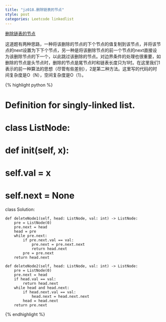 ```yaml
---
title: "jz018.删除链表的节点"
style: post
categories: Leetcode linkedlist
---
```


[删除链表的节点](https://leetcode-cn.com/problems/shan-chu-lian-biao-de-jie-dian-lcof/)

这道题有两种思路，一种将该删除的节点的下个节点的值复制到该节点，并将该节点的next设置为下下个节点，另一种是将该删除节点的前一个节点的next直接设为该删除节点的下一个，以此跳过该删除的节点。对边界条件的处理也很重要，如删除的节点是头节点时，删除的节点是尾节点时和链表长度只为1时。在这里我们1表示的前一种算法的思想（尽管有些差别），2是第二种方法。这里写的代码的时间复杂度是O（N），空间复杂度是O（1）。

{% highlight python %}

# Definition for singly-linked list.
# class ListNode:
#     def __init__(self, x):
#         self.val = x
#         self.next = None

class Solution:

    def deleteNode1(self, head: ListNode, val: int) -> ListNode:
        pre = ListNode(0)
        pre.next = head
        head = pre
        while pre.next:
            if pre.next.val == val:
                pre.next = pre.next.next
                return head.next
            pre = pre.next
        return head.next

    def deleteNode2(self, head: ListNode, val: int) -> ListNode:
        pre = ListNode(0)
        pre.next = head
        if head.val == val:
            return head.next
        while head and head.next:
            if head.next.val == val:
                head.next = head.next.next 
            head = head.next
        return pre.next

{% endhighlight %}

